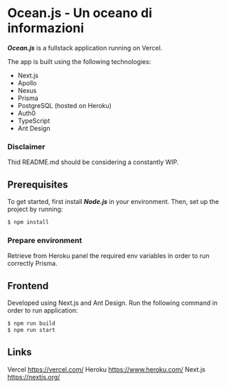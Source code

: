 # Ocean.js - Un oceano di informazioni

***Ocean.js*** is a fullstack application running on Vercel.

The app is built using the following technologies:
- Next.js
- Apollo
- Nexus
- Prisma
- PostgreSQL (hosted on Heroku)
- Auth0
- TypeScript
- Ant Design

### Disclaimer
Thid README.md should be considering a constantly WIP.

## Prerequisites
To get started, first install ***Node.js*** in your environment.
Then, set up the project by running:

```bash
$ npm install
```

### Prepare environment
Retrieve from Heroku panel the required env variables in order to run correctly Prisma.

## Frontend
Developed using Next.js and Ant Design.
Run the following command in order to run application:

```bash
$ npm run build
$ npm run start
```

## Links

Vercel https://vercel.com/
Heroku https://www.heroku.com/
Next.js https://nextjs.org/
